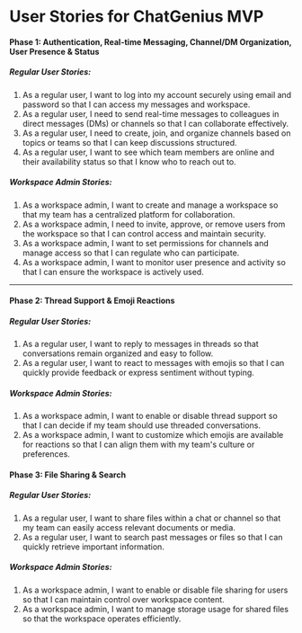 # User Stories for ChatGenius MVP

#### **Phase 1: Authentication, Real-time Messaging, Channel/DM Organization, User Presence & Status**

##### Regular User Stories:

1. As a regular user, I want to log into my account securely using email and password so that I can access my messages and workspace.
2. As a regular user, I need to send real-time messages to colleagues in direct messages (DMs) or channels so that I can collaborate effectively.
3. As a regular user, I need to create, join, and organize channels based on topics or teams so that I can keep discussions structured.
4. As a regular user, I want to see which team members are online and their availability status so that I know who to reach out to.

##### Workspace Admin Stories:

1. As a workspace admin, I want to create and manage a workspace so that my team has a centralized platform for collaboration.
2. As a workspace admin, I need to invite, approve, or remove users from the workspace so that I can control access and maintain security.
3. As a workspace admin, I want to set permissions for channels and manage access so that I can regulate who can participate.
4. As a workspace admin, I want to monitor user presence and activity so that I can ensure the workspace is actively used.

---

#### **Phase 2: Thread Support & Emoji Reactions**

##### Regular User Stories:

1. As a regular user, I want to reply to messages in threads so that conversations remain organized and easy to follow.
2. As a regular user, I want to react to messages with emojis so that I can quickly provide feedback or express sentiment without typing.

##### Workspace Admin Stories:

1. As a workspace admin, I want to enable or disable thread support so that I can decide if my team should use threaded conversations.
2. As a workspace admin, I want to customize which emojis are available for reactions so that I can align them with my team's culture or preferences.

#### **Phase 3: File Sharing & Search**

##### Regular User Stories:

1. As a regular user, I want to share files within a chat or channel so that my team can easily access relevant documents or media.
2. As a regular user, I want to search past messages or files so that I can quickly retrieve important information.

##### Workspace Admin Stories:

1. As a workspace admin, I want to enable or disable file sharing for users so that I can maintain control over workspace content.
2. As a workspace admin, I want to manage storage usage for shared files so that the workspace operates efficiently.
